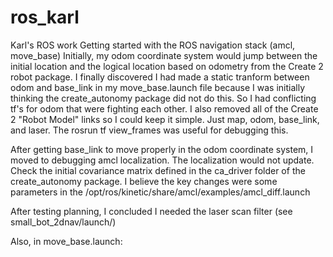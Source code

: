 # ros_karl
Karl's ROS work
Getting started with the ROS navigation stack (amcl, move_base)
Initially, my odom coordinate system would jump between the initial location and the logical location based on odometry from the Create 2 robot package. I finally discovered I had made a static tranform between odom and base_link in my move_base.launch file because I was initially thinking the create_autonomy package did not do this. So I had conflicting tf's for odom that were fighting each other. I also removed all of the Create 2 "Robot Model" links so I could keep it simple. Just map, odom, base_link, and laser. The rosrun tf view_frames was useful for debugging this.

After getting base_link to move properly in the odom coordinate system, I moved to debugging amcl localization. The localization would not update. Check the initial covariance matrix defined in the ca_driver folder of the create_autonomy package. I believe the key changes were some parameters in the /opt/ros/kinetic/share/amcl/examples/amcl_diff.launch

<param name="odom_model_type" value="diff-corrected"/>
<param name="min_particles" value="200"/>
  <param name="max_particles" value="1000"/>
<param name="odom_alpha1" value="1.0"/>
  <param name="odom_alpha2" value="1.0"/>
  <param name="odom_alpha3" value="0.8"/>
  <param name="odom_alpha4" value="0.8"/>
    <param name="laser_sigma_hit" value="0.1"/>
    <param name="update_min_d" value="0.0"/>
  <param name="update_min_a" value="0.0"/>
  <param name="transform_tolerance" value="0.3"/>
  <param name="recovery_alpha_slow" value="0.001"/>
  <param name="recovery_alpha_fast" value="0.1"/>
  <param name="use_map_topic" value="true"/>
  <param name="first_map_only" value="true"/>
  <remap from="scan" to="scan_filtered" />
  
  After testing planning, I concluded I needed the laser scan filter (see small_bot_2dnav/launch/)
  
  Also, in move_base.launch:
  <param name="controller_frequency" value="5.0" />
    <param name="clearing_rotation_allowed" value="false" />
